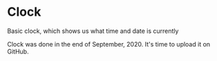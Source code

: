 # Clock
Basic clock, which shows us what time and date is currently


Clock was done in the end of September, 2020. It's time to upload it on GitHub. 
